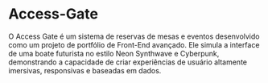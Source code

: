 # Access-Gate
O Access Gate é um sistema de reservas de mesas e eventos desenvolvido como um projeto de portfólio de Front-End avançado. Ele simula a interface de uma boate futurista no estilo Neon Synthwave e Cyberpunk, demonstrando a capacidade de criar experiências de usuário altamente imersivas, responsivas e baseadas em dados.
